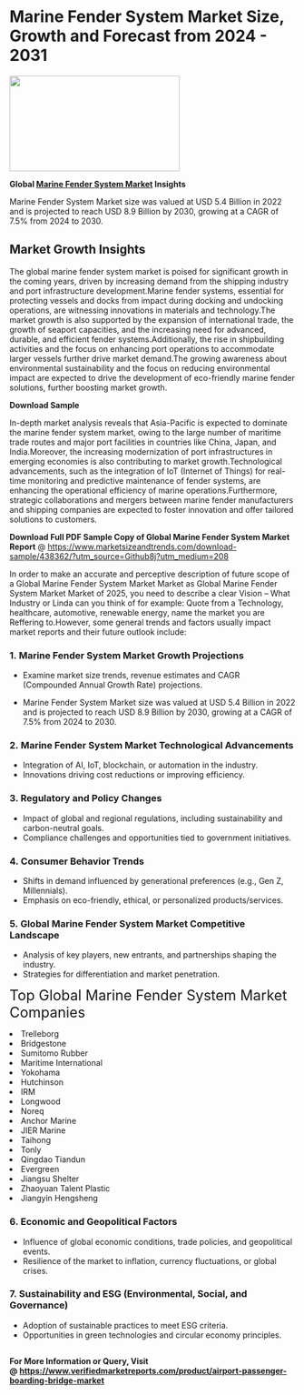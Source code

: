 <H1>Marine Fender System Market Size, Growth and Forecast from 2024 - 2031</H1><img class="aligncenter size-medium wp-image-584254" src="https://thirdeyenews.in/wp-content/uploads/2024/09/Global-Market-Research-300x168.jpeg" alt="" width="300" height="168" /><p><strong>Global&nbsp;<a href="https://www.marketsizeandtrends.com/download-sample/438362/?utm_source=Github8j?utm_medium=208">Marine Fender System Market</a> Insights</strong></p><p>Marine Fender System Market size was valued at USD 5.4 Billion in 2022 and is projected to reach USD 8.9 Billion by 2030, growing at a CAGR of 7.5% from 2024 to 2030.</p><p><h2>Market Growth Insights</h2> <p>The global marine fender system market is poised for significant growth in the coming years, driven by increasing demand from the shipping industry and port infrastructure development.Marine fender systems, essential for protecting vessels and docks from impact during docking and undocking operations, are witnessing innovations in materials and technology.The market growth is also supported by the expansion of international trade, the growth of seaport capacities, and the increasing need for advanced, durable, and efficient fender systems.Additionally, the rise in shipbuilding activities and the focus on enhancing port operations to accommodate larger vessels further drive market demand.The growing awareness about environmental sustainability and the focus on reducing environmental impact are expected to drive the development of eco-friendly marine fender solutions, further boosting market growth.</p> <p><strong>Download Sample</strong></p> <p>In-depth market analysis reveals that Asia-Pacific is expected to dominate the marine fender system market, owing to the large number of maritime trade routes and major port facilities in countries like China, Japan, and India.Moreover, the increasing modernization of port infrastructures in emerging economies is also contributing to market growth.Technological advancements, such as the integration of IoT (Internet of Things) for real-time monitoring and predictive maintenance of fender systems, are enhancing the operational efficiency of marine operations.Furthermore, strategic collaborations and mergers between marine fender manufacturers and shipping companies are expected to foster innovation and offer tailored solutions to customers.</p> <p><span class=""><strong>Download Full PDF Sample Copy of Global Marine Fender System Market Report</strong> @ <a href="https://www.marketsizeandtrends.com/download-sample/438362/?utm_source=Github8j?utm_medium=208" target="_blank">https://www.marketsizeandtrends.com/download-sample/438362/?utm_source=Github8j?utm_medium=208</a></span></p><p>In order to make an accurate and perceptive description of future scope of a Global&nbsp;Marine Fender System Market Market as Global&nbsp;Marine Fender System Market Market of 2025, you need to describe a clear Vision &ndash; What Industry or Linda can you think of for example: Quote from a Technology, healthcare, automotive, renewable energy, name the market you are Reffering to.However, some general trends and factors usually impact market reports and their future outlook include:</p><h3>1.&nbsp;<strong>Marine Fender System Market Growth Projections</strong></h3><ul><li>Examine market size trends, revenue estimates and CAGR (Compounded Annual Growth Rate) projections.</li><li><p>Marine Fender System Market size was valued at USD 5.4 Billion in 2022 and is projected to reach USD 8.9 Billion by 2030, growing at a CAGR of 7.5% from 2024 to 2030.</p></li></ul><h3>2.&nbsp;<strong>Marine Fender System Market Technological Advancements</strong></h3><ul><li>Integration of AI, IoT, blockchain, or automation in the industry.</li><li>Innovations driving cost reductions or improving efficiency.</li></ul><h3>3.&nbsp;<strong>Regulatory and Policy Changes</strong></h3><ul><li>Impact of global and regional regulations, including sustainability and carbon-neutral goals.</li><li>Compliance challenges and opportunities tied to government initiatives.</li></ul><h3>4.&nbsp;<strong>Consumer Behavior Trends</strong></h3><ul><li>Shifts in demand influenced by generational preferences (e.g., Gen Z, Millennials).</li><li>Emphasis on eco-friendly, ethical, or personalized products/services.</li></ul><h3>5.&nbsp;<strong>Global Marine Fender System Market Competitive Landscape</strong></h3><ul><li>Analysis of key players, new entrants, and partnerships shaping the industry.</li><li>Strategies for differentiation and market penetration.</li></ul><p data-pm-slice="1 1 []"><span style="color: inherit; font-family: inherit; font-size: 25px;">Top Global Marine Fender System Market Companies</span></p><div class="" data-test-id=""><p><li>Trelleborg</li><li> Bridgestone</li><li> Sumitomo Rubber</li><li> Maritime International</li><li> Yokohama</li><li> Hutchinson</li><li> IRM</li><li> Longwood</li><li> Noreq</li><li> Anchor Marine</li><li> JIER Marine</li><li> Taihong</li><li> Tonly</li><li> Qingdao Tiandun</li><li> Evergreen</li><li> Jiangsu Shelter</li><li> Zhaoyuan Talent Plastic</li><li> Jiangyin Hengsheng</li></p></div><h3>6.&nbsp;<strong>Economic and Geopolitical Factors</strong></h3><ul><li>Influence of global economic conditions, trade policies, and geopolitical events.</li><li>Resilience of the market to inflation, currency fluctuations, or global crises.</li></ul><h3>7.&nbsp;<strong>Sustainability and ESG (Environmental, Social, and Governance)</strong></h3><ul><li>Adoption of sustainable practices to meet ESG criteria.</li><li>Opportunities in green technologies and circular economy principles.</li></ul><h2><strong style="font-size: 14px;">For More Information or Query, Visit @&nbsp;</strong><a style="background-color: #ffffff; font-size: 14px;" href="https://www.marketsizeandtrends.com/report/marine-fender-system-market/" target="_blank">https://www.verifiedmarketreports.com/product/airport-passenger-boarding-bridge-market</a></h2>